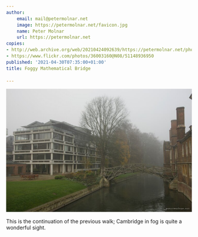 ```yaml
---
author:
    email: mail@petermolnar.net
    image: https://petermolnar.net/favicon.jpg
    name: Peter Molnar
    url: https://petermolnar.net
copies:
- http://web.archive.org/web/20210424092639/https://petermolnar.net/photo/foggy-mathematical-bridge/
- https://www.flickr.com/photos/36003160@N08/51148936950
published: '2021-04-30T07:35:00+01:00'
title: Foggy Mathematical Bridge

---
```


![](foggy-mathematical-bridge.jpg)

This is the continuation of the previous walk; Cambridge in fog is quite
a wonderful sight.